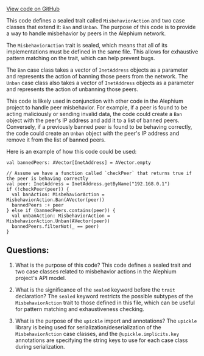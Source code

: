 [View code on GitHub](https://github.com/alephium/alephium/api/src/main/scala/org/alephium/api/model/MisbehaviorAction.scala)

This code defines a sealed trait called `MisbehaviorAction` and two case classes that extend it: `Ban` and `Unban`. The purpose of this code is to provide a way to handle misbehavior by peers in the Alephium network. 

The `MisbehaviorAction` trait is sealed, which means that all of its implementations must be defined in the same file. This allows for exhaustive pattern matching on the trait, which can help prevent bugs. 

The `Ban` case class takes a vector of `InetAddress` objects as a parameter and represents the action of banning those peers from the network. The `Unban` case class also takes a vector of `InetAddress` objects as a parameter and represents the action of unbanning those peers. 

This code is likely used in conjunction with other code in the Alephium project to handle peer misbehavior. For example, if a peer is found to be acting maliciously or sending invalid data, the code could create a `Ban` object with the peer's IP address and add it to a list of banned peers. Conversely, if a previously banned peer is found to be behaving correctly, the code could create an `Unban` object with the peer's IP address and remove it from the list of banned peers. 

Here is an example of how this code could be used:

```
val bannedPeers: AVector[InetAddress] = AVector.empty

// Assume we have a function called `checkPeer` that returns true if the peer is behaving correctly
val peer: InetAddress = InetAddress.getByName("192.168.0.1")
if (!checkPeer(peer)) {
  val banAction: MisbehaviorAction = MisbehaviorAction.Ban(AVector(peer))
  bannedPeers :+ peer
} else if (bannedPeers.contains(peer)) {
  val unbanAction: MisbehaviorAction = MisbehaviorAction.Unban(AVector(peer))
  bannedPeers.filterNot(_ == peer)
}
```
## Questions: 
 1. What is the purpose of this code?
   This code defines a sealed trait and two case classes related to misbehavior actions in the Alephium project's API model.

2. What is the significance of the `sealed` keyword before the `trait` declaration?
   The `sealed` keyword restricts the possible subtypes of the `MisbehaviorAction` trait to those defined in this file, which can be useful for pattern matching and exhaustiveness checking.

3. What is the purpose of the `upickle` import and annotations?
   The `upickle` library is being used for serialization/deserialization of the `MisbehaviorAction` case classes, and the `@upickle.implicits.key` annotations are specifying the string keys to use for each case class during serialization.